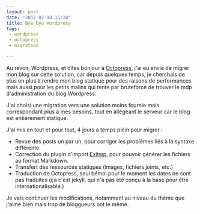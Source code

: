 ```yaml
---
layout: post
date: "2012-02-18 15:18"
title: Bye bye Wordpress
tags:
 - wordpress
 - octopress
 - migration

---
```



Au revoir, Wordpress, et dîtes bonjour à [Octopress](http://octopress.org/), j'ai eu envie de migrer mon blog sur cette solution, car depuis quelques temps, je cherchais de plus en plus à rendre mon blog statique pour des raisons de performances mais aussi pour les petits malins qui tente par bruteforce de trouver le mdp d'administration du blog Wordpress.

J'ai choisi une migration vers une solution moins fournie mais correspondant plus à mes besoins, tout en allégeant le serveur car le blog est entièrement statique.

J'ai mis en tout et pour tout, 4 jours a temps plein pour migrer :

  *   Revue des posts un par un, pour corriger les problèmes liés à la syntaxe différente
  *   Correction du plugin d'import [Exitwp](https://github.com/thomasf/exitwp), pour pouvoir générer les fichiers au format Markdown.
  *   Transfert des ressources statiques (images, fichiers joints, etc.)
  *   Traduction de Octopress, seul bémol pour le moment les dates ne sont pas traduites (ça c'est jekyll, qui n'a pas été conçu à la base pour être internationalisable.)

Je vais continuer les modifications, notamment au niveau du thème que j'aime bien mais trop de bloggueurs ont le même.